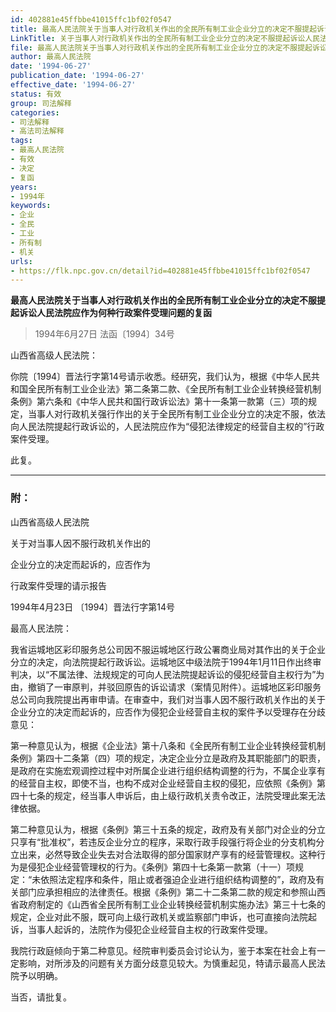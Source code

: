 ```yaml
---
id: 402881e45ffbbe41015ffc1bf02f0547
title: 最高人民法院关于当事人对行政机关作出的全民所有制工业企业分立的决定不服提起诉讼人民法院应作为何种行政案件受理问题的复函
LinkTitle: 关于当事人对行政机关作出的全民所有制工业企业分立的决定不服提起诉讼人民法院应作为何种行政案件受理问题的复函
file: 最高人民法院关于当事人对行政机关作出的全民所有制工业企业分立的决定不服提起诉讼人民法院应作为何种行政案件受理问题的复函_19940627_402881e45ffbbe41015ffc1bf02f0547.docx
author: 最高人民法院
date: '1994-06-27'
publication_date: '1994-06-27'
effective_date: '1994-06-27'
status: 有效
group: 司法解释
categories:
- 司法解释
- 高法司法解释
tags:
- 最高人民法院
- 有效
- 决定
- 复函
years:
- 1994年
keywords:
- 企业
- 全民
- 工业
- 所有制
- 机关
urls:
- https://flk.npc.gov.cn/detail?id=402881e45ffbbe41015ffc1bf02f0547
---
```


**最高人民法院关于当事人对行政机关作出的全民所有制工业企业分立的决定不服提起诉讼人民法院应作为何种行政案件受理问题的复函**

> 1994年6月27日 法函〔1994〕34号

山西省高级人民法院：

你院〔1994〕晋法行字第14号请示收悉。经研究，我们认为，根据《中华人民共和国全民所有制工业企业法》第二条第二款、《全民所有制工业企业转换经营机制条例》第六条和《中华人民共和国行政诉讼法》第十一条第一款第（三）项的规定，当事人对行政机关强行作出的关于全民所有制工业企业分立的决定不服，依法向人民法院提起行政诉讼的，人民法院应作为“侵犯法律规定的经营自主权的”行政案件受理。

此复。

---

### 附：

山西省高级人民法院

关于对当事人因不服行政机关作出的

企业分立的决定而起诉的，应否作为

行政案件受理的请示报告

1994年4月23日 〔1994〕晋法行字第14号

最高人民法院：

我省运城地区彩印服务总公司因不服运城地区行政公署商业局对其作出的关于企业分立的决定，向法院提起行政诉讼。运城地区中级法院于1994年1月11日作出终审判决，以“不属法律、法规规定的可向人民法院提起诉讼的侵犯经营自主权行为”为由，撤销了一审原判，并驳回原告的诉讼请求（案情见附件）。运城地区彩印服务总公司向我院提出再审申请。在审查中，我们对当事人因不服行政机关作出的关于企业分立的决定而起诉的，应否作为侵犯企业经营自主权的案件予以受理存在分歧意见：

第一种意见认为，根据《企业法》第十八条和《全民所有制工业企业转换经营机制条例》第四十二条第（四）项的规定，决定企业分立是政府及其职能部门的职责，是政府在实施宏观调控过程中对所属企业进行组织结构调整的行为，不属企业享有的经营自主权，即使不当，也构不成对企业经营自主权的侵犯，应依照《条例》第四十七条的规定，经当事人申诉后，由上级行政机关责令改正，法院受理此案无法律依据。

第二种意见认为，根据《条例》第三十五条的规定，政府及有关部门对企业的分立只享有“批准权”，若违反企业分立的程序，采取行政手段强行将企业的分支机构分立出来，必然导致企业失去对合法取得的部分国家财产享有的经营管理权。这种行为是侵犯企业经营管理权的行为。《条例》第四十七条第一款第（十一）项规定：“未依照法定程序和条件，阻止或者强迫企业进行组织结构调整的”，政府及有关部门应承担相应的法律责任。根据《条例》第二十二条第二款的规定和参照山西省政府制定的《山西省全民所有制工业企业转换经营机制实施办法》第三十七条的规定，企业对此不服，既可向上级行政机关或监察部门申诉，也可直接向法院起诉，当事人起诉的，法院作为侵犯企业经营自主权的行政案件受理。

我院行政庭倾向于第二种意见。经院审判委员会讨论认为，鉴于本案在社会上有一定影响，对所涉及的问题有关方面分歧意见较大。为慎重起见，特请示最高人民法院予以明确。

当否，请批复。
